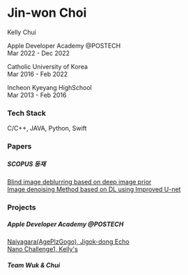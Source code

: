 # Jin-won Choi
Kelly Chui

Apple Developer Academy @POSTECH  
Mar 2022 - Dec 2022  
  
Catholic University of Korea  
Mar 2016 - Feb 2022  
  
Incheon Kyeyang HighSchool  
Mar 2013 - Feb 2016  

### Tech Stack

C/C++, JAVA, Python, Swift


### Papers
##### SCOPUS 등재
[Blind image deblurring based on deep image prior](https://paper.cricit.kr/user/listview/ieie2018/cart_rdoc.asp?URL=files/filename%3Fnum%3D412820%26db%3DRD_R&dn=412820&db=RD_R&usernum=0&seid=)  
[Image denoising Method based on DL using Improved U-net](https://paper.cricit.kr/user/listview/ieie2018/cart_rdoc.asp?URL=files/ieietspc_202108_001.pdf%3Fnum%3D408033%26db%3DRD_R&dn=408033&db=RD_R&usernum=0&seid=)
<!---
Kelly-Chui/Kelly-Chui is a ✨ special ✨ repository because its `README.md` (this file) appears on your GitHub profile.
You can click the Preview link to take a look at your changes.
--->

### Projects

##### Apple Developer Academy @POSTECH

[Naiyagara(AgePlzGogo), Jigok-dong Echo](https://github.com/DeveloperAcademy-POSTECH/Jigokdong-Echo)  
[Nano Challenge1, Kelly's](https://github.com/Kelly-Chui/NC1-Kellys)  

##### Team Wuk & Chui
